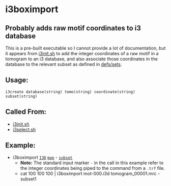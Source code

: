 # i3boximport

## Probably adds raw motif coordinates to i3 database
This is a pre-built executable so I cannot provide a lot of documentation, but
it appears from [i3init.sh](i3init.md) to add the integer coordinates of a raw
motif in a tomogram to an i3 database, and also associate those coordinates in
the database to the relevant subset as defined in [defs/sets](sets.md).

## Usage:
`i3create database(string) tomo(string) coordinate(string) subset(string)`

## Called From:
* [i3init.sh](i3init.md)
* [i3select.sh](i3select.md)

## Example:
* i3boximport [`I3D`](i3setup.md#i3d) [`map`](sets.md#map) -
  [`subset`](sets.md#subset)
    * **Note:** The standard input marker `-` in the call in this example refer
      to the integer coordinates being piped to the command from a `.trf` file.
    * cat 100 100 100 | i3boximport mot-000.i3d tomogram\_00001.mrc - subset1
